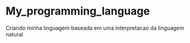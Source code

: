 # My_programming_language
Criando minha linguagem baseada em uma interpretacao da linguagem natural
